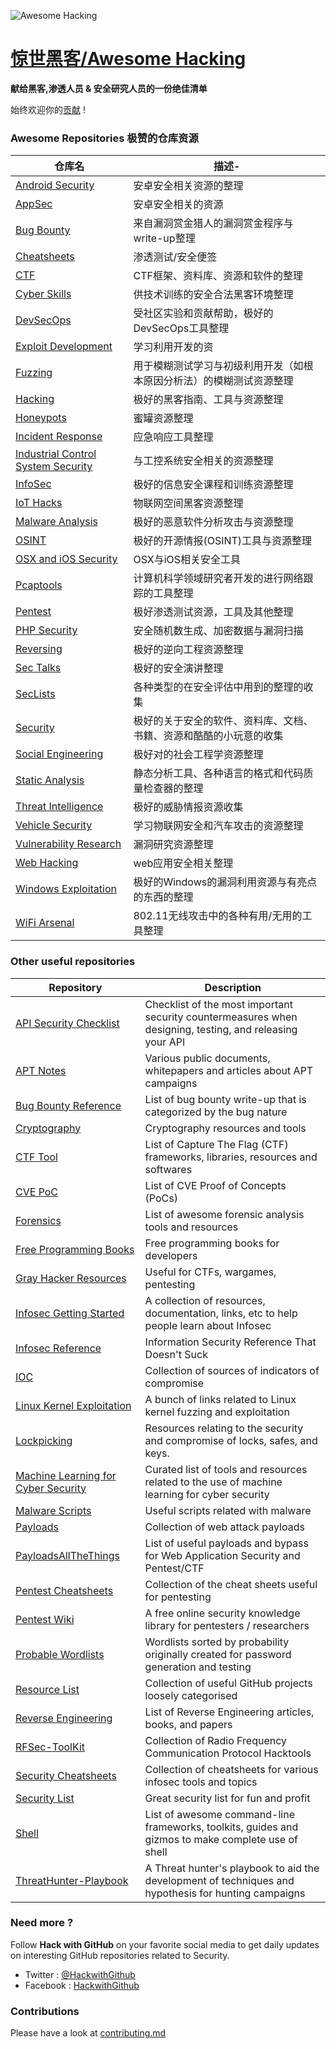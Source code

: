 ![Awesome Hacking](awesome_hacking.jpg)

# [惊世黑客/Awesome Hacking](https://github.com/Hack-with-Github/Awesome-Hacking)

**献给黑客,渗透人员 & 安全研究人员的一份绝佳清单**

始终欢迎你的[贡献](contributing.md) !

### Awesome Repositories 极赞的仓库资源

仓库名 | 描述-
---- | ----
[Android Security](https://github.com/ashishb/android-security-awesome) 			| 安卓安全相关资源的整理
[AppSec](https://github.com/paragonie/awesome-appsec)								| 安卓安全相关的资源
[Bug Bounty](https://github.com/djadmin/awesome-bug-bounty) 						| 来自漏洞赏金猎人的漏洞赏金程序与write-up整理
[Cheatsheets](https://github.com/jshaw87/Cheatsheets)	| 渗透测试/安全便签
[CTF](https://github.com/apsdehal/awesome-ctf) 										| CTF框架、资料库、资源和软件的整理
[Cyber Skills](https://github.com/joe-shenouda/awesome-cyber-skills) | 供技术训练的安全合法黑客环境整理
[DevSecOps](https://github.com/devsecops/awesome-devsecops) 						| 受社区实验和贡献帮助，极好的DevSecOps工具整理
[Exploit Development](https://github.com/FabioBaroni/awesome-exploit-development) 	| 学习利用开发的资
[Fuzzing](https://github.com/secfigo/Awesome-Fuzzing) 								| 用于模糊测试学习与初级利用开发（如根本原因分析法）的模糊测试资源整理
[Hacking](https://github.com/carpedm20/awesome-hacking) 						| 极好的黑客指南、工具与资源整理
[Honeypots](https://github.com/paralax/awesome-honeypots) 							| 蜜罐资源整理
[Incident Response](https://github.com/meirwah/awesome-incident-response) 			| 应急响应工具整理
[Industrial Control System Security](https://github.com/hslatman/awesome-industrial-control-system-security)      | 与工控系统安全相关的资源整理
[InfoSec](https://github.com/onlurking/awesome-infosec) 							| 极好的信息安全课程和训练资源整理
[IoT Hacks](https://github.com/nebgnahz/awesome-iot-hacks) 							| 物联网空间黑客资源整理
[Malware Analysis](https://github.com/rshipp/awesome-malware-analysis) 				| 极好的恶意软件分析攻击与资源整理
[OSINT](https://github.com/jivoi/awesome-osint) 									 | 极好的开源情报(OSINT)工具与资源整理
[OSX and iOS Security](https://github.com/ashishb/osx-and-ios-security-awesome) 	| OSX与iOS相关安全工具
[Pcaptools](https://github.com/caesar0301/awesome-pcaptools) 						| 计算机科学领域研究者开发的进行网络跟踪的工具整理
[Pentest](https://github.com/enaqx/awesome-pentest) 								| 极好渗透测试资源，工具及其他整理
[PHP Security](https://github.com/ziadoz/awesome-php#security) 						|安全随机数生成、加密数据与漏洞扫描
[Reversing](https://github.com/fdivrp/awesome-reversing) 						| 极好的逆向工程资源整理
[Sec Talks](https://github.com/PaulSec/awesome-sec-talks) 							| 极好的安全演讲整理
[SecLists](https://github.com/danielmiessler/SecLists) 								| 各种类型的在安全评估中用到的整理的收集
[Security](https://github.com/sbilly/awesome-security) 								| 极好的关于安全的软件、资料库、文档、书籍、资源和酷酷的小玩意的收集
[Social Engineering](https://github.com/v2-dev/awesome-social-engineering) | 极好对的社会工程学资源整理
[Static Analysis](https://github.com/mre/awesome-static-analysis) 					| 静态分析工具、各种语言的格式和代码质量检查器的整理
[Threat Intelligence](https://github.com/hslatman/awesome-threat-intelligence) 		| 极好的威胁情报资源收集
[Vehicle Security](https://github.com/jaredthecoder/awesome-vehicle-security) 	| 学习物联网安全和汽车攻击的资源整理
[Vulnerability Research](https://github.com/re-pronin/awesome-vulnerability-research) | 漏洞研究资源整理
[Web Hacking](https://github.com/infoslack/awesome-web-hacking) 					| web应用安全相关整理
[Windows Exploitation](https://github.com/enddo/awesome-windows-exploitation) 		| 极好的Windows的漏洞利用资源与有亮点的东西的整理
[WiFi Arsenal](https://github.com/0x90/wifi-arsenal) 								| 802.11无线攻击中的各种有用/无用的工具整理

### Other useful repositories

Repository | Description
---- | ----
[API Security Checklist](https://github.com/shieldfy/API-Security-Checklist) | Checklist of the most important security countermeasures when designing, testing, and releasing your API
[APT Notes](https://github.com/kbandla/APTnotes) 									| Various public documents, whitepapers and articles about APT campaigns
[Bug Bounty Reference](https://github.com/ngalongc/bug-bounty-reference) 			| List of bug bounty write-up that is categorized by the bug nature
[Cryptography](https://github.com/sobolevn/awesome-cryptography) | Cryptography resources and tools
[CTF Tool](https://github.com/SandySekharan/CTF-tool) 								| List of Capture The Flag (CTF) frameworks, libraries, resources and softwares
[CVE PoC](https://github.com/qazbnm456/awesome-cve-poc) | List of CVE Proof of Concepts (PoCs)
[Forensics](https://github.com/Cugu/awesome-forensics) 								| List of awesome forensic analysis tools and resources
[Free Programming Books](https://github.com/EbookFoundation/free-programming-books) 			| Free programming books for developers
[Gray Hacker Resources](https://github.com/bt3gl/My-Gray-Hacker-Resources) 			| Useful for CTFs, wargames, pentesting
[Infosec Getting Started](https://github.com/gradiuscypher/infosec_getting_started)					| A collection of resources, documentation, links, etc to help people learn about Infosec
[Infosec Reference](https://github.com/rmusser01/Infosec_Reference) 				| Information Security Reference That Doesn't Suck
[IOC](https://github.com/sroberts/awesome-iocs) 									| Collection of sources of indicators of compromise
[Linux Kernel Exploitation](https://github.com/xairy/linux-kernel-exploitation) | A bunch of links related to Linux kernel fuzzing and exploitation
[Lockpicking](https://github.com/meitar/awesome-lockpicking) | Resources relating to the security and compromise of locks, safes, and keys.
[Machine Learning for Cyber Security](https://github.com/jivoi/awesome-ml-for-cybersecurity)   | Curated list of tools and resources related to the use of machine learning for cyber security
[Malware Scripts](https://github.com/seifreed/malware-scripts) 						| Useful scripts related with malware
[Payloads](https://github.com/foospidy/payloads)  | Collection of web attack payloads
[PayloadsAllTheThings](https://github.com/swisskyrepo/PayloadsAllTheThings)   | List of useful payloads and bypass for Web Application Security and Pentest/CTF
[Pentest Cheatsheets](https://github.com/coreb1t/awesome-pentest-cheat-sheets)		| Collection of the cheat sheets useful for pentesting
[Pentest Wiki](https://github.com/nixawk/pentest-wiki) 								| A free online security knowledge library for pentesters / researchers
[Probable Wordlists](https://github.com/berzerk0/Probable-Wordlists)  | Wordlists sorted by probability originally created for password generation and testing
[Resource List](https://github.com/FuzzySecurity/Resource-List) 					| Collection of useful GitHub projects loosely categorised
[Reverse Engineering](https://github.com/onethawt/reverseengineering-reading-list)   | List of Reverse Engineering articles, books, and papers
[RFSec-ToolKit](https://github.com/cn0xroot/RFSec-ToolKit)  | Collection of Radio Frequency Communication Protocol Hacktools
[Security Cheatsheets](https://github.com/andrewjkerr/security-cheatsheets) 		| Collection of cheatsheets for various infosec tools and topics
[Security List](https://github.com/zbetcheckin/Security_list)						 | Great security list for fun and profit
[Shell](https://github.com/alebcay/awesome-shell) 									| List of awesome command-line frameworks, toolkits, guides and gizmos to make complete use of shell
[ThreatHunter-Playbook](https://github.com/Cyb3rWard0g/ThreatHunter-Playbook) | A Threat hunter's playbook to aid the development of techniques and hypothesis for hunting campaigns

### Need more ?

Follow **Hack with GitHub** on your favorite social media to get daily updates on interesting GitHub repositories related to Security.
 - Twitter : [@HackwithGithub](https://twitter.com/HackwithGithub)
 - Facebook : [HackwithGithub](https://www.facebook.com/HackwithGithub)

### Contributions

Please have a look at [contributing.md](contributing.md)


